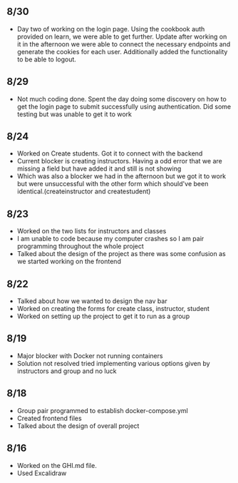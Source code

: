 ## 8/30

- Day two of working on the login page. Using the cookbook auth provided on learn, we were able to get further. Update after working on it in the afternoon we were able to connect the necessary endpoints and generate the cookies for each user. Additionally added the functionality to be able to logout.

## 8/29

- Not much coding done. Spent the day doing some discovery on how to get the login page to submit successfully using authentication. Did some testing but was unable to get it to work

## 8/24

- Worked on Create students. Got it to connect with the backend
- Current blocker is creating instructors. Having a odd error that we are missing a field but have added it and still is not showing
- Which was also a blocker we had in the afternoon but we got it to work but were unsuccessful with the other form which should've been identical.(createinstructor and createstudent)

## 8/23

- Worked on the two lists for instructors and classes
- I am unable to code because my computer crashes so I am pair programming throughout the whole project
- Talked about the design of the project as there was some confusion as we started working on the frontend

## 8/22

- Talked about how we wanted to design the nav bar
- Worked on creating the forms for create class, instructor, student
- Worked on setting up the project to get it to run as a group

## 8/19

- Major blocker with Docker not running containers
- Solution not resolved tried implementing various options given by instructors and group and no luck

## 8/18

- Group pair programmed to establish docker-compose.yml
- Created frontend files
- Talked about the design of overall project

## 8/16

- Worked on the GHI.md file.
- Used Excalidraw

